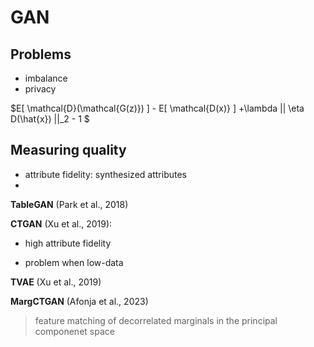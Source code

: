 # GAN

## Problems
- imbalance
- privacy

$E[ \mathcal{D}(\mathcal{G(z)}) ] - E[ \mathcal{D(x)} ] +\lambda || \eta D(\hat{x}) ||_2 - 1 $

## Measuring quality
- attribute fidelity: synthesized attributes
-  
**TableGAN** (Park et al., 2018)

**CTGAN** (Xu et al., 2019): 
+ high attribute fidelity 
- problem when low-data

**TVAE** (Xu et al., 2019) 

**MargCTGAN** (Afonja et al., 2023)
> feature matching of decorrelated marginals in the principal componenet space
